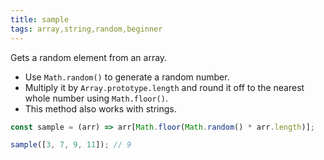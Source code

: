 ```yaml
---
title: sample
tags: array,string,random,beginner
---
```


Gets a random element from an array.

- Use `Math.random()` to generate a random number.
- Multiply it by `Array.prototype.length` and round it off to the nearest whole number using `Math.floor()`.
- This method also works with strings.

```js
const sample = (arr) => arr[Math.floor(Math.random() * arr.length)];
```

```js
sample([3, 7, 9, 11]); // 9
```
